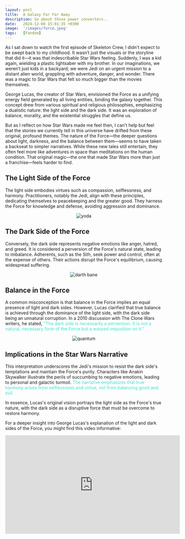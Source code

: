 ```yaml
---
layout: post
title:  A Galaxy Far Far Away
description: So about those power converters..
date:   2024-12-08 15:01:35 +0300
image:  '/images/force.jpeg'
tags:   [Fandom]
---
```

As I sat down to watch the first episode of Skeleton Crew, I didn't expect to be swept back to my childhood. It wasn’t just the visuals or the storyline that did it—it was that indescribable Star Wars feeling. Suddenly, I was a kid again, wielding a plastic lightsaber with my brother. In our imaginations, we weren’t just kids in a backyard; we were Jedi on an urgent mission to a distant alien world, grappling with adventure, danger, and wonder. There was a magic to Star Wars that felt so much bigger than the movies themselves.

George Lucas, the creator of Star Wars, envisioned the Force as a unifying energy field generated by all living entities, binding the galaxy together. This concept drew from various spiritual and religious philosophies, emphasizing a dualistic nature: the light side and the dark side. It was an exploration of balance, morality, and the existential struggles that define us.

But as I reflect on how Star Wars made me feel then, I can't help but feel that the stories we currently tell in this universe have drifted from these original, profound themes. The nature of the Force—the deeper questions about light, darkness, and the balance between them—seems to have taken a backseat to simpler narratives. While these new tales still entertain, they often feel more like adventures in space than meditations on the human condition. That original magic—the one that made Star Wars more than just a franchise—feels harder to find. 


## The Light Side of the Force


The light side embodies virtues such as compassion, selflessness, and harmony. Practitioners, notably the Jedi, align with these principles, dedicating themselves to peacekeeping and the greater good. They harness the Force for knowledge and defense, avoiding aggression and dominance.



<p align="center">
  <img src="{{site.baseurl}}/images/yoda.jpeg" alt="yoda">
</p>

## The Dark Side of the Force


Conversely, the dark side represents negative emotions like anger, hatred, and greed. It is considered a perversion of the Force's natural state, leading to imbalance. Adherents, such as the Sith, seek power and control, often at the expense of others. Their actions disrupt the Force's equilibrium, causing widespread suffering.


<p align="center">
  <img src="{{site.baseurl}}/images/darthbane.jpeg" alt="darth bane">
</p>

## Balance in the Force

A common misconception is that balance in the Force implies an equal presence of light and dark sides. However, Lucas clarified that true balance is achieved through the dominance of the light side, with the dark side being an unnatural corruption. In a 2010 discussion with The Clone Wars writers, he stated, <span style="color:turquoise;">"The dark side is necessarily a perversion. It is not a natural, necessary form of the Force but a warped imposition on it."</span>


<p align="center">
  <img src="{{site.baseurl}}/images/obiwan.jpg" alt="quantum">
</p>

## Implications in the Star Wars Narrative


This interpretation underscores the Jedi's mission to resist the dark side's temptations and maintain the Force's purity. Characters like Anakin Skywalker illustrate the perils of succumbing to negative emotions, leading to personal and galactic turmoil. <span style="color:turquoise;">The narrative emphasizes that true harmony arises from selflessness and virtue, not from balancing good and evil.</span>

In essence, Lucas's original vision portrays the light side as the Force's true nature, with the dark side as a disruptive force that must be overcome to restore harmony.

For a deeper insight into George Lucas's explanation of the light and dark sides of the Force, you might find this video informative:

<p align="center">
  <iframe width="560" height="315" src="https://www.youtube.com/embed/0JRghgqTS5I?start=126" frameborder="0" allow="accelerometer; autoplay; clipboard-write; encrypted-media; gyroscope; picture-in-picture" allowfullscreen></iframe>
</p>

